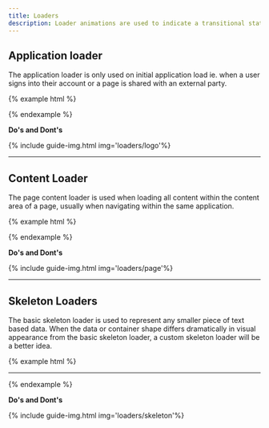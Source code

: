 ```yaml
---
title: Loaders
description: Loader animations are used to indicate a transitional state where content is in the process of loading.
---
```


## Application loader

The application loader is only used on initial application load ie. when a user signs into their account or a page is shared with an external party.

{% example html %}
<div class="c-card">
  <div class="c-card-content c-m-top-lg c-m-bottom-lg c-full-page-loader-logo">
  </div>
</div>
{% endexample %}

**Do's and Dont's**

{% include guide-img.html img='loaders/logo'%}

---

## Content Loader

The page content loader is used when loading all content within the content area of a page, usually when navigating within the same application. 

{% example html %}
<div class="c-full-page-loader"></div>
{% endexample %}

**Do's and Dont's**

{% include guide-img.html img='loaders/page'%}

---

## Skeleton Loaders

The basic skeleton loader is used to represent any smaller piece of text based data. When the data or container shape differs dramatically in visual appearance from the basic skeleton loader, a custom skeleton loader will be a better idea.

{% example html %}
<div class="c-card">
    <div class="c-card-content">
      <div class="c-skeleton-loading"></div>
      <hr class="c-hr">
      <div class="c-skeleton-loading"></div>
    </div>
  </div>
{% endexample %}

**Do's and Dont's**

{% include guide-img.html img='loaders/skeleton'%}

